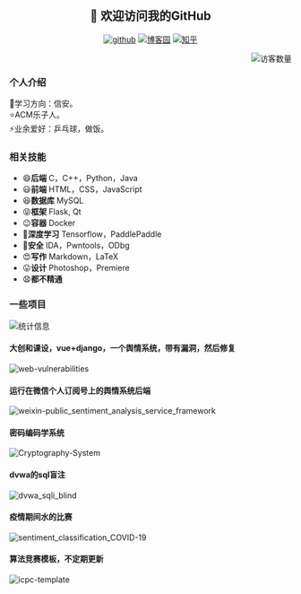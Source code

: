 <h2 align="center">👋 欢迎访问我的GitHub</h2>
<p align="center">
  <a href="https://github.com/CCWUCMCTS"><img src="https://img.shields.io/badge/GitHub-black" alt="github"></a>
  <a href="https://www.cnblogs.com/sz-wcc/"><img src="https://img.shields.io/badge/博客园-success" alt="博客园"></a>
  <a href="https://www.zhihu.com/people/wang-cheng-chun-18"><img src="https://img.shields.io/badge/知乎-blue" alt="知乎"></a>
</p>
<!--
<img src="https://badges.toozhao.com/badges/01F102YESZCR0JRJHR9RYG12SB/orange.svg" align="right" />
-->


<img align='right' src="https://profile-counter.glitch.me/ccwucmcts/count.svg" alt="访客数量"/>
<br/>
<h3>个人介绍</h3>
🌱学习方向：信安。<br/>
⭐ACM乐子人。<br/>
⚡业余爱好：乒乓球，做饭。<br/>
<h3>相关技能</h3>
<ul>
    <li>😄<strong>后端</strong> C，C++，Python，Java</li>
    <li>😃<strong>前端</strong> HTML，CSS，JavaScript</li>
    <li>😆<strong>数据库</strong> MySQL</li>
    <li>😝<strong>框架</strong> Flask, Qt</li>
    <li>😉<strong>容器</strong> Docker</li>
    <li>🤗<strong>深度学习</strong> Tensorflow，PaddlePaddle</li>
    <li>🤣<strong>安全</strong> IDA，Pwntools，ODbg</li>
    <li>😍<strong>写作</strong> Markdown，LaTeX</li>
    <li>😛<strong>设计</strong> Photoshop，Premiere</li>
    <li>😧<strong>都不精通</strong></li>
</ul>

<h3>一些项目</h3>

<img src="https://github-readme-stats.vercel.app/api?username=CCWUCMCTS&hide=issues,contribs&count_private=true&show_icons=true&theme=tokyonight" alt="统计信息"/>
<br/>
<h4>大创和课设，vue+django，一个舆情系统，带有漏洞，然后修复</h4>
<img src="https://github-readme-stats.vercel.app/api/pin/?username=CCWUCMCTS&repo=web-vulnerabilities" alt="web-vulnerabilities"/>
<br/>
<h4>运行在微信个人订阅号上的舆情系统后端</h4>
<img src="https://github-readme-stats.vercel.app/api/pin/?username=CUMT-YuqingTeam&repo=weixin-public_sentiment_analysis_service_framework" alt="weixin-public_sentiment_analysis_service_framework"/>
<br/>
<h4>密码编码学系统</h4>
<img src="https://github-readme-stats.vercel.app/api/pin/?username=CCWUCMCTS&repo=Cryptography-System" alt="Cryptography-System"/>
<br/>
<h4>dvwa的sql盲注</h4>
<img src="https://github-readme-stats.vercel.app/api/pin/?username=CCWUCMCTS&repo=dvwa_sqli_blind" alt="dvwa_sqli_blind"/>
<br/>
<h4>疫情期间水的比赛</h4>
<img src="https://github-readme-stats.vercel.app/api/pin/?username=CCWUCMCTS&repo=sentiment_classification_COVID-19" alt="sentiment_classification_COVID-19"/>
<br/>
<h4>算法竞赛模板，不定期更新</h4>
<img src="https://github-readme-stats.vercel.app/api/pin/?username=CCWUCMCTS&repo=icpc-template" alt="icpc-template"/>
<br/>





<!--
**CCWUCMCTS/ccwucmcts** is a ✨ _special_ ✨ repository because its `README.md` (this file) appears on your GitHub profile.

Here are some ideas to get you started:

- 🔭 I’m currently working on ...
- 🌱 I’m currently learning ...
- 👯 I’m looking to collaborate on ...
- 🤔 I’m looking for help with ...
- 💬 Ask me about ...
- 📫 How to reach me: ...
- 😄 Pronouns: ...
- ⚡ Fun fact: ...
-->
